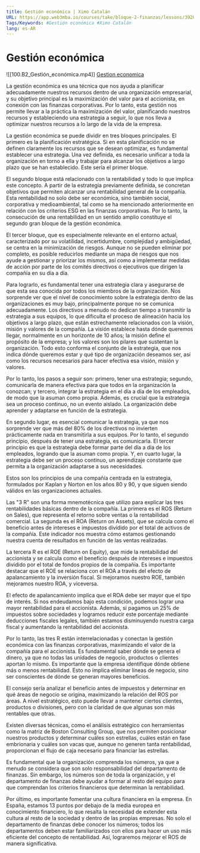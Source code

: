 ```yaml
---
title: Gestión económica | Ximo Catalán
URL: https://app.web3mba.io/courses/take/bloque-2-finanzas/lessons/39204411-4-1-gestion-economica-ximo-catalan
Tags/Keywords: #Gestión económica #Ximo Catalán
lang: es-AR
---
```

# Gestión económica
![[100.B2_Gestión_económica.mp4]]
[Gestion economica](https://app.web3mba.io?wvideo=1u7nowlbl7)

La gestión económica es una técnica que nos ayuda a planificar adecuadamente nuestros recursos dentro de una organización empresarial, y su objetivo principal es la maximización del valor para el accionista, en conexión con las finanzas corporativas. Por lo tanto, esta gestión nos permite llevar a la práctica la maximización del valor, planificando nuestros recursos y estableciendo una estrategia a seguir, lo que nos lleva a optimizar nuestros recursos a lo largo de la vida de la empresa.

La gestión económica se puede dividir en tres bloques principales. El primero es la planificación estratégica. Si en esta planificación no se definen claramente los recursos que se desean optimizar, es fundamental establecer una estrategia. Una vez definida, es necesario unificar a toda la organización en torno a ella y trabajar para alcanzar los objetivos a largo plazo que se han establecido. Este sería el primer bloque.

El segundo bloque está relacionado con la rentabilidad y todo lo que implica este concepto. A partir de la estrategia previamente definida, se concretan objetivos que permiten alcanzar una rentabilidad general de la compañía. Esta rentabilidad no solo debe ser económica, sino también social, corporativa y medioambiental, tal como se ha mencionado anteriormente en relación con los criterios ESG en las finanzas corporativas. Por lo tanto, la consecución de una rentabilidad en un sentido amplio constituye el segundo gran bloque de la gestión económica.

El tercer bloque, que es especialmente relevante en el entorno actual, caracterizado por su volatilidad, incertidumbre, complejidad y ambigüedad, se centra en la minimización de riesgos. Aunque no se pueden eliminar por completo, es posible reducirlos mediante un mapa de riesgos que nos ayude a gestionar y priorizar los mismos, así como a implementar medidas de acción por parte de los comités directivos o ejecutivos que dirigen la compañía en su día a día.

Para lograrlo, es fundamental tener una estrategia clara y asegurarse de que esta sea conocida por todos los miembros de la organización. Nos sorprende ver que el nivel de conocimiento sobre la estrategia dentro de las organizaciones es muy bajo, principalmente porque no se comunica adecuadamente. Los directivos a menudo no dedican tiempo a transmitir la estrategia a sus equipos, lo que dificulta el proceso de alineación hacia los objetivos a largo plazo, que están estrechamente relacionados con la visión, misión y valores de la compañía. La visión establece hasta dónde queremos llegar, normalmente en un horizonte de 10 años; la misión define el propósito de la empresa; y los valores son los pilares que sustentan la organización. Todo esto conforma el conjunto de la estrategia, que nos indica dónde queremos estar y qué tipo de organización deseamos ser, así como los recursos necesarios para hacer efectiva esa visión, misión y valores.

Por lo tanto, los pasos a seguir son: primero, tener una estrategia; segundo, comunicarla de manera efectiva para que todos en la organización la conozcan; y tercero, integrar la estrategia en el día a día de los empleados, de modo que la asuman como propia. Además, es crucial que la estrategia sea un proceso continuo, no un evento aislado. La organización debe aprender y adaptarse en función de la estrategia.

En segundo lugar, es esencial comunicar la estrategia, ya que nos sorprende ver que más del 80% de los directivos no invierten prácticamente nada en transmitirla a sus equipos. Por lo tanto, el segundo principio, después de tener una estrategia, es comunicarla. El tercer principio es que la estrategia debe formar parte del día a día de los empleados, logrando que la asuman como propia. Y, en cuarto lugar, la estrategia debe ser un proceso continuo, un aprendizaje constante que permita a la organización adaptarse a sus necesidades.

Estos son los principios de una compañía centrada en la estrategia, formulados por Kaplan y Norton en los años 80 y 90, y que siguen siendo válidos en las organizaciones actuales.

Las "3 R" son una forma mnemotécnica que utilizo para explicar las tres rentabilidades básicas dentro de la compañía. La primera es el ROS (Return on Sales), que representa el retorno sobre ventas o la rentabilidad comercial. La segunda es el ROA (Return on Assets), que se calcula como el beneficio antes de intereses e impuestos dividido por el total de activos de la compañía. Este indicador nos muestra cómo estamos gestionando nuestra cuenta de resultados en función de las ventas realizadas.

La tercera R es el ROE (Return on Equity), que mide la rentabilidad del accionista y se calcula como el beneficio después de intereses e impuestos dividido por el total de fondos propios de la compañía. Es importante destacar que el ROE se relaciona con el ROA a través del efecto de apalancamiento y la inversión fiscal. Si mejoramos nuestro ROE, también mejoramos nuestro ROA, y viceversa.

El efecto de apalancamiento implica que el ROA debe ser mayor que el tipo de interés. Si nos endeudamos bajo esta condición, podemos lograr una mayor rentabilidad para el accionista. Además, si pagamos un 25% de impuestos sobre sociedades y logramos reducir este porcentaje mediante deducciones fiscales legales, también estamos disminuyendo nuestra carga fiscal y aumentando la rentabilidad del accionista.

Por lo tanto, las tres R están interrelacionadas y conectan la gestión económica con las finanzas corporativas, maximizando el valor de la compañía para el accionista. Es fundamental saber dónde se genera el dinero, ya que no todas las unidades de negocio, productos o clientes aportan lo mismo. Es importante que la empresa identifique dónde obtiene más o menos rentabilidad. Esto no implica eliminar líneas de negocio, sino ser conscientes de dónde se generan mayores beneficios.

El consejo sería analizar el beneficio antes de impuestos y determinar en qué áreas de negocio se origina, maximizando la relación del ROS por áreas. A nivel estratégico, esto puede llevar a mantener ciertos clientes, productos o divisiones, pero con la claridad de que algunas son más rentables que otras.

Existen diversas técnicas, como el análisis estratégico con herramientas como la matriz de Boston Consulting Group, que nos permiten posicionar nuestros productos y determinar cuáles son estrellas, cuáles están en fase embrionaria y cuáles son vacas que, aunque no generen tanta rentabilidad, proporcionan el flujo de caja necesario para financiar las estrellas.

Es fundamental que la organización comprenda los números, ya que a menudo se considera que son solo responsabilidad del departamento de finanzas. Sin embargo, los números son de toda la organización, y el departamento de finanzas debe ayudar a formar al resto del equipo para que comprendan los criterios financieros que determinan la rentabilidad.

Por último, es importante fomentar una cultura financiera en la empresa. En España, estamos 13 puntos por debajo de la media europea en conocimiento financiero, lo que resalta la necesidad de extender esta cultura al resto de la sociedad y dentro de las propias empresas. No solo el departamento de finanzas debe conocer los números; todos los departamentos deben estar familiarizados con ellos para hacer un uso más eficiente del concepto de rentabilidad. Así, lograremos mejorar el ROS de manera significativa.